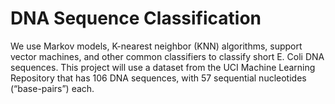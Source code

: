 # DNA Sequence Classification

We use Markov models, K-nearest neighbor (KNN) algorithms, support vector machines, and other common classifiers to classify short E. Coli DNA sequences. This project will use a dataset from the UCI Machine Learning Repository that has 106 DNA sequences, with 57 sequential nucleotides (“base-pairs”) each.   
